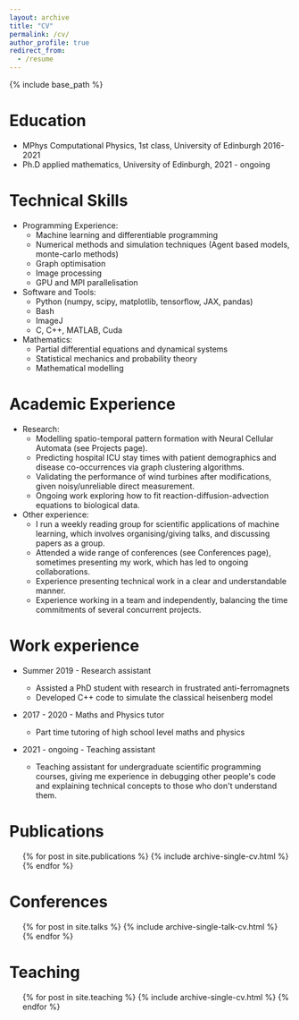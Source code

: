 ```yaml
---
layout: archive
title: "CV"
permalink: /cv/
author_profile: true
redirect_from:
  - /resume
---
```


{% include base_path %}

Education
======
* MPhys Computational Physics, 1st class, University of Edinburgh 2016-2021
* Ph.D applied mathematics, University of Edinburgh, 2021 - ongoing

Technical Skills
======
* Programming Experience:
    * Machine learning and differentiable programming
    * Numerical methods and simulation techniques (Agent based models, monte-carlo methods)
    * Graph optimisation
    * Image processing
    * GPU and MPI parallelisation
* Software and Tools:
    * Python (numpy, scipy, matplotlib, tensorflow, JAX, pandas)
    * Bash
    * ImageJ
    * C, C++, MATLAB, Cuda
* Mathematics:
    * Partial differential equations and dynamical systems
    * Statistical mechanics and probability theory
    * Mathematical modelling

Academic Experience
======
* Research:
    * Modelling spatio-temporal pattern formation with Neural Cellular Automata (see Projects page).
    * Predicting hospital ICU stay times with patient demographics and disease co-occurrences via graph clustering algorithms.
    * Validating the performance of wind turbines after modifications, given noisy/unreliable direct measurement.
    * Ongoing work exploring how to fit reaction-diffusion-advection equations to biological data.
* Other experience:
    * I run a weekly reading group for scientific applications of machine learning, which involves organising/giving talks, and discussing papers as a group.
    * Attended a wide range of conferences (see Conferences page), sometimes presenting my work, which has led to ongoing collaborations.
    * Experience presenting technical work in a clear and understandable manner.
    * Experience working in a team and independently, balancing the time commitments of several concurrent projects.

Work experience
======
* Summer 2019 - Research assistant
    * Assisted a PhD student with research in frustrated anti-ferromagnets
    * Developed C++ code to simulate the classical heisenberg model

* 2017 - 2020 - Maths and Physics tutor
    * Part time tutoring of high school level maths and physics
* 2021 - ongoing - Teaching assistant
    * Teaching assistant for undergraduate scientific programming courses, giving me experience in debugging other people's code and explaining technical concepts to those who don't understand them.

Publications
======
  <ul>{% for post in site.publications %}
    {% include archive-single-cv.html %}
  {% endfor %}</ul>
  
Conferences
======
  <ul>{% for post in site.talks %}
    {% include archive-single-talk-cv.html %}
  {% endfor %}</ul>
  
Teaching
======
  <ul>{% for post in site.teaching %}
    {% include archive-single-cv.html %}
  {% endfor %}</ul>
  


